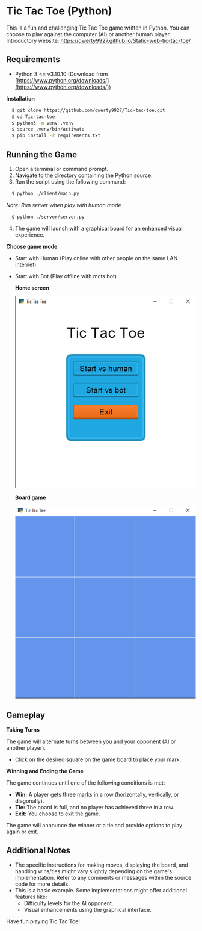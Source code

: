 # Tic Tac Toe (Python)

This is a fun and challenging Tic Tac Toe game written in Python. You can choose to play against the computer (AI) or another human player. </br>
Introductory website: https://qwerty9927.github.io/Static-web-tic-tac-toe/

## Requirements

- Python 3 <= v3.10.10 (Download from [https://www.python.org/downloads/](https://www.python.org/downloads/))

**Installation**

```bash
  $ git clone https://github.com/qwerty9927/Tic-tac-toe.git
  $ cd Tic-tac-toe
  $ python3 -m venv .venv
  $ source .venv/bin/activate
  $ pip install -r requirements.txt
```

## Running the Game

1. Open a terminal or command prompt.
2. Navigate to the directory containing the Python source.
3. Run the script using the following command:

```bash
  $ python ./client/main.py
```

_Note: Run server when play with human mode_

```bash
  $ python ./server/server.py
```

4. The game will launch with a graphical board for an enhanced visual experience.

**Choose game mode**

- Start with Human (Play online with other people on the same LAN internet)
- Start with Bot (Play offline with mcts bot)

  **Home screen**
  <div style="text-align:center">
    <img src="img/home.png" alt="Home screen">
  </div>

  **Board game**
  <div style="text-align:center">
    <img src="img/board.png" alt="Home Board game">
  </div>

## Gameplay

**Taking Turns**

The game will alternate turns between you and your opponent (AI or another player).

- Click on the desired square on the game board to place your mark.

**Winning and Ending the Game**

The game continues until one of the following conditions is met:

- **Win:** A player gets three marks in a row (horizontally, vertically, or diagonally).
- **Tie:** The board is full, and no player has achieved three in a row.
- **Exit:** You choose to exit the game.

The game will announce the winner or a tie and provide options to play again or exit.

## Additional Notes

- The specific instructions for making moves, displaying the board, and handling wins/ties might vary slightly depending on the game's implementation. Refer to any comments or messages within the source code for more details.
- This is a basic example. Some implementations might offer additional features like:
  - Difficulty levels for the AI opponent.
  - Visual enhancements using the graphical interface.

Have fun playing Tic Tac Toe!
